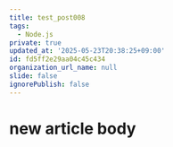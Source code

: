 ```yaml
---
title: test_post008
tags:
  - Node.js
private: true
updated_at: '2025-05-23T20:38:25+09:00'
id: fd5ff2e29aa04c45c434
organization_url_name: null
slide: false
ignorePublish: false
---
```

# new article body
